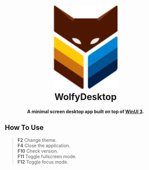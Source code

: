 
<h1 align="center">
  <br>
  <img src="https://raw.githubusercontent.com/vrykolakas166/WolfyDesktop/master/logo_tran_1.png" alt="wolfy" width="200">
  <br>
  WolfyDesktop
  <br>
</h1>

<h4 align="center">A minimal screen desktop app built on top of <a href="https://learn.microsoft.com/en-us/windows/apps/winui/winui3/" target="_blank">WinUI 3</a>.</h4>

## How To Use

> **F2** Change theme.<br />
> **F4** Close the application.<br />
> **F10** Check version.<br />
> **F11** Toggle fullscreen mode.<br />
> **F12** Toggle focus mode.
